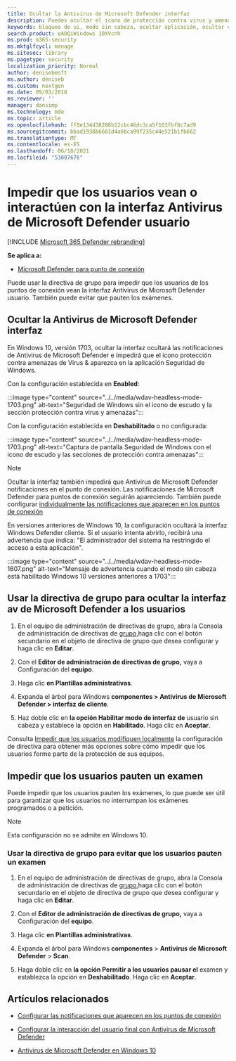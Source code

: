```yaml
---
title: Ocultar la Antivirus de Microsoft Defender interfaz
description: Puedes ocultar el icono de protección contra virus y amenazas en la Seguridad de Windows aplicación.
keywords: bloqueo de ui, modo sin cabeza, ocultar aplicación, ocultar configuración, ocultar interfaz
search.product: eADQiWindows 10XVcnh
ms.prod: m365-security
ms.mktglfcycl: manage
ms.sitesec: library
ms.pagetype: security
localization_priority: Normal
author: denisebmsft
ms.author: deniseb
ms.custom: nextgen
ms.date: 09/03/2018
ms.reviewer: ''
manager: dansimp
ms.technology: mde
ms.topic: article
ms.openlocfilehash: ff0e134d38288b12cbc46dc3ca5f103fbf8c7ad9
ms.sourcegitcommit: bbad1938b6661d4a6bca99f235c44e521b1fb662
ms.translationtype: MT
ms.contentlocale: es-ES
ms.lasthandoff: 06/18/2021
ms.locfileid: "53007676"
---
```

# <a name="prevent-users-from-seeing-or-interacting-with-the-microsoft-defender-antivirus-user-interface"></a>Impedir que los usuarios vean o interactúen con la interfaz Antivirus de Microsoft Defender usuario

[!INCLUDE [Microsoft 365 Defender rebranding](../../includes/microsoft-defender.md)]


**Se aplica a:**

- [Microsoft Defender para punto de conexión](/microsoft-365/security/defender-endpoint/)

Puede usar la directiva de grupo para impedir que los usuarios de los puntos de conexión vean la interfaz Antivirus de Microsoft Defender usuario. También puede evitar que pauten los exámenes.

## <a name="hide-the-microsoft-defender-antivirus-interface"></a>Ocultar la Antivirus de Microsoft Defender interfaz

En Windows 10, versión 1703, ocultar la interfaz ocultará las notificaciones de Antivirus de Microsoft Defender e impedirá que el icono protección contra amenazas de Virus & aparezca en la aplicación Seguridad de Windows.

Con la configuración establecida en **Enabled**:

:::image type="content" source="../../media/wdav-headless-mode-1703.png" alt-text="Seguridad de Windows sin el icono de escudo y la sección protección contra virus y amenazas":::

Con la configuración establecida en **Deshabilitado** o no configurada:

:::image type="content" source="../../media/wdav-headless-mode-1703.png" alt-text="Captura de pantalla Seguridad de Windows con el icono de escudo y las secciones de protección contra amenazas":::

>[!NOTE]
>Ocultar la interfaz también impedirá que Antivirus de Microsoft Defender notificaciones en el punto de conexión. Las notificaciones de Microsoft Defender para puntos de conexión seguirán apareciendo. También puede configurar [individualmente las notificaciones que aparecen en los puntos de conexión](configure-notifications-microsoft-defender-antivirus.md)

En versiones anteriores de Windows 10, la configuración ocultará la interfaz Windows Defender cliente. Si el usuario intenta abrirlo, recibirá una advertencia que indica: "El administrador del sistema ha restringido el acceso a esta aplicación".

:::image type="content" source="../../media/wdav-headless-mode-1607.png" alt-text="Mensaje de advertencia cuando el modo sin cabeza está habilitado Windows 10 versiones anteriores a 1703":::

## <a name="use-group-policy-to-hide-the-microsoft-defender-av-interface-from-users"></a>Usar la directiva de grupo para ocultar la interfaz av de Microsoft Defender a los usuarios

1. En el equipo de administración de directivas de grupo, abra la Consola de administración de directivas de [grupo,](/previous-versions/windows/desktop/gpmc/group-policy-management-console-portal)haga clic con el botón secundario en el objeto de directiva de grupo que desea configurar y haga clic en **Editar**.

2. Con el **Editor de administración de directivas de grupo,** vaya a Configuración del **equipo**.

3. Haga clic **en Plantillas administrativas**.

4. Expanda el árbol para Windows **componentes > Antivirus de Microsoft Defender > interfaz de cliente**.

5. Haz doble clic en **la opción Habilitar modo de interfaz de** usuario sin cabeza y establece la opción en **Habilitado**. Haga clic en **Aceptar**. 

Consulta [Impedir que los usuarios modifiquen localmente](configure-local-policy-overrides-microsoft-defender-antivirus.md) la configuración de directiva para obtener más opciones sobre cómo impedir que los usuarios forme parte de la protección de sus equipos.

## <a name="prevent-users-from-pausing-a-scan"></a>Impedir que los usuarios pauten un examen

Puede impedir que los usuarios pauten los exámenes, lo que puede ser útil para garantizar que los usuarios no interrumpan los exámenes programados o a petición.

> [!NOTE]
> Esta configuración no se admite en Windows 10.

### <a name="use-group-policy-to-prevent-users-from-pausing-a-scan"></a>Usar la directiva de grupo para evitar que los usuarios pauten un examen

1. En el equipo de administración de directivas de grupo, abra la Consola de administración de directivas de [grupo,](/previous-versions/windows/desktop/gpmc/group-policy-management-console-portal)haga clic con el botón secundario en el objeto de directiva de grupo que desea configurar y haga clic en **Editar**.

2. Con el **Editor de administración de directivas de grupo,** vaya a Configuración del **equipo**.

3. Haga clic **en Plantillas administrativas**.

4. Expanda el árbol para Windows **componentes**  >  **Antivirus de Microsoft Defender**  >  **Scan**.

5. Haga doble clic en **la opción Permitir a los usuarios pausar el** examen y establezca la opción en **Deshabilitado**. Haga clic en **Aceptar**. 

## <a name="related-articles"></a>Artículos relacionados

- [Configurar las notificaciones que aparecen en los puntos de conexión](configure-notifications-microsoft-defender-antivirus.md)

- [Configurar la interacción del usuario final con Antivirus de Microsoft Defender](configure-end-user-interaction-microsoft-defender-antivirus.md)

- [Antivirus de Microsoft Defender en Windows 10](microsoft-defender-antivirus-in-windows-10.md)